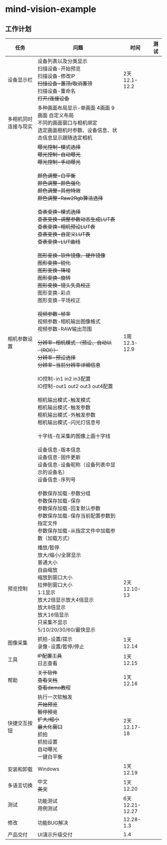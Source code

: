 # mind-vision-example

## 工作计划

| 任务                 | 问题                                                         | 时间                 | 测试 |
| -------------------- | ------------------------------------------------------------ | -------------------- | ---- |
| 设备显示栏           | 设备列表以及分类显示<br />扫描设备-开始预览<br />扫描设备-修改IP<br />~~扫描设备-置顶/取消置顶~~<br />扫描设备-重命名<br />~~打开/连接设备~~ | 2天<br />12.1-12.2   |      |
| 多相机同时连接与现实 | 多种画面布局显示-单画面 4画面 9画面 自定义布局<br />不同的画面窗口与相机绑定<br />选定画面相机时参数、设备信息、状态信息显示跟随选定相机 |                      |      |
| 相机参数设置         | ~~曝光控制-模式选择~~<br />~~曝光控制-自动曝光~~<br />~~曝光控制-手动曝光~~<br /><br />~~颜色调整-白平衡~~<br />~~颜色调整-颜色强化~~ <br />~~颜色调整-其他特效~~ <br />~~颜色调整-Raw2Rgb算法选择~~ <br /><br />~~查表变换-模式选择~~ <br />~~查表变换-调整参数动态生成LUT表~~ <br />~~查表变换-相机预设LUT表~~ <br />~~查表变换-自定义LUT表~~ <br />~~查表变换-LUT曲线~~<br /><br />~~图形变换-软件镜像、硬件镜像~~<br />~~图形变换-锐化~~<br />~~图形变换-降噪~~<br />~~图形变换-旋转~~<br />~~图形变换-镜头失真校正~~<br />图形变换-彩点<br />图形变换-平场校正<br /><br />~~视频参数-帧率~~ <br />视频参数-相机输出图像格式 <br />视频参数-RAW输出范围<br /><br />~~分辨率-相机模式 （预设、自动以（ROI））~~ <br />~~分辨率-预设选择~~ <br />~~分辨率-当前分辨率详细信息~~<br /><br />IO控制-in1 in2 in3配置 <br />IO控制-out1 out2 out3 out4配置<br /><br />相机输出模式-触发模式 <br />相机输出模式-触发参数 <br />相机输出模式-外触发参数 <br />相机输出模式-闪光灯信息号<br /><br />十字线-在采集的图像上画十字线<br /> <br />设备信息-版本信息 <br />设备信息-固件更新 <br />设备信息-设备昵称（设备列表中显示的设备名） <br />设备信息-序列号<br /><br />参数保存加载-参数分组  <br />参数保存加载-保存 <br />参数保存加载-回复默认参数 <br />参数保存加载-保存当前配置参数到指定文件 <br />参数保存加载-从指定文件中加载参数（加载方式） | 1周<br />12.3-12.9   |      |
| 预览控制             | 播放/暂停<br />放大/缩小/全屏显示<br />普通大小<br />自由缩放<br />缩放到窗口大小<br />拉伸到窗口大小<br />1:1显示<br />放大2倍显示放大4倍显示<br />放大8倍显示<br />放大16倍显示<br />只采集不显示<br />5/10/20/30/60/最快显示 | 2天<br />12.10-13    |      |
| 图像采集             | 抓拍-设置/提示<br />录像-设置/暂停/停止                      | 1天<br />12.14       |      |
| 工具                 | ~~IP配置工具~~<br />日志查看                                 | 1天<br />12.15       |      |
| 帮助                 | ~~关于软件~~<br />~~查看文档~~<br />~~查看demo教程~~         | 1天<br />12.16       |      |
| 快捷交互按钮         | 执行一次软触发<br />~~开始预览~~<br />~~暂停预览~~<br />~~扩大/缩小~~<br />~~最大化窗口~~<br />抓拍<br />抓拍设置<br />自动曝光<br />一键白平衡 | 2天<br />12.17-18    |      |
| 安装和卸载           | Windows                                                      | 1天<br />12.19       |      |
| 多语言切换           | 中文<br />~~英文~~                                           | 1天<br />12.20       |      |
| 测试                 | 功能测试<br />用例测试                                       | 6天<br />12.21-12.27 |      |
| 修改                 | 功能BUG解决                                                  | 12.28-1.3            |      |
| 产品交付             | UI演示升级交付                                               | 1.4                  |      |


